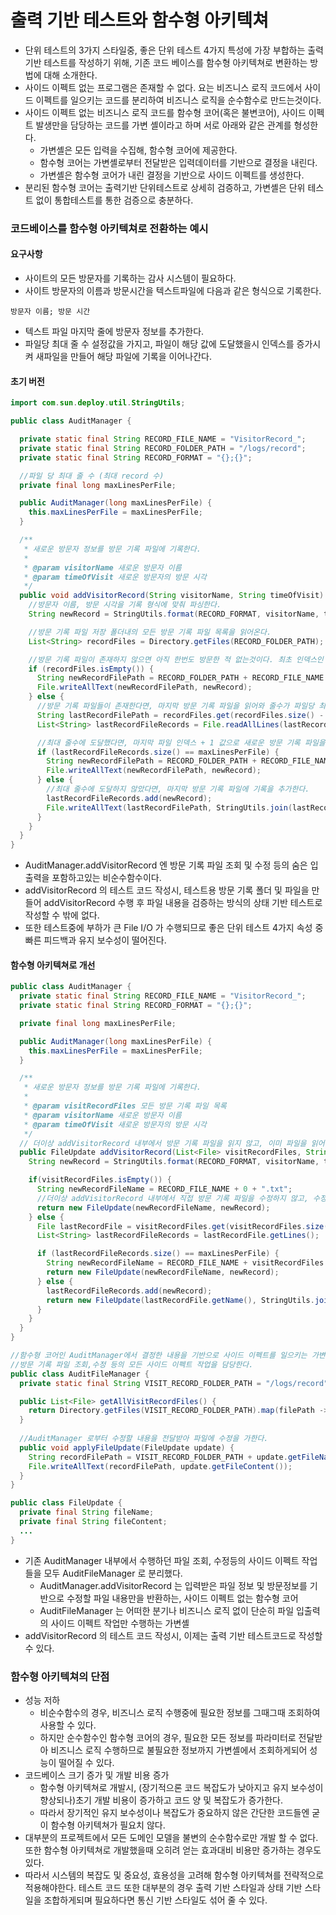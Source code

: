 # 출력 기반 테스트와 함수형 아키텍쳐
* 단위 테스트의 3가지 스타일중, 좋은 단위 테스트 4가지 특성에 가장 부합하는 출력 기반 테스트를 작성하기 위해, 기존 코드 베이스를 함수형 아키텍쳐로 변환하는 방법에 대해 소개한다.
* 사이드 이펙트 없는 프로그램은 존재할 수 없다. 요는 비즈니스 로직 코드에서 사이드 이펙트를 일으키는 코드를 분리하여 비즈니스 로직을 순수함수로 만드는것이다.
* 사이드 이펙트 없는 비즈니스 로직 코드를 함수형 코어(혹은 불변코어), 사이드 이펙트 발생만을 담당하는 코드를 가변 셸이라고 하며 서로 아래와 같은 관계를 형성한다.
  * 가변셸은 모든 입력을 수집해, 함수형 코어에 제공한다.
  * 함수형 코어는 가변셸로부터 전달받은 입력데이터를 기반으로 결정을 내린다.
  * 가변셸은 함수형 코어가 내린 결정을 기반으로 사이드 이펙트를 생성한다.
* 분리된 함수형 코어는 출력기반 단위테스트로 상세히 검증하고, 가변셸은 단위 테스트 없이 통합테스트를 통한 검증으로 충분하다.


### 코드베이스를 함수형 아키텍쳐로 전환하는 예시
#### 요구사항
* 사이트의 모든 방문자를 기록하는 감사 시스템이 필요하다.
* 사이트 방문자의 이름과 방문시간을 텍스트파일에 다음과 같은 형식으로 기록한다.
```
방문자 이름; 방문 시간
```
* 텍스트 파일 마지막 줄에 방문자 정보를 추가한다.
* 파일당 최대 줄 수 설정값을 가지고, 파일이 해당 값에 도달했을시 인덱스를 증가시켜 새파일을 만들어 해당 파일에 기록을 이어나간다.

#### 초기 버전

```java
import com.sun.deploy.util.StringUtils;

public class AuditManager {

  private static final String RECORD_FILE_NAME = "VisitorRecord_";
  private static final String RECORD_FOLDER_PATH = "/logs/record";
  private static final String RECORD_FORMAT = "{};{}";

  //파일 당 최대 줄 수 (최대 record 수)
  private final long maxLinesPerFile;

  public AuditManager(long maxLinesPerFile) {
    this.maxLinesPerFile = maxLinesPerFile;
  }

  /**
   * 새로운 방문자 정보를 방문 기록 파일에 기록한다.
   *
   * @param visitorName 새로운 방문자 이름
   * @param timeOfVisit 새로운 방문자의 방문 시각
   */
  public void addVisitorRecord(String visitorName, String timeOfVisit) {
    //방문자 이름, 방문 시각을 기록 형식에 맞춰 파싱한다.
    String newRecord = StringUtils.format(RECORD_FORMAT, visitorName, timeOfVisit);

    //방문 기록 파일 저장 폴더내의 모든 방문 기록 파일 목록을 읽어온다.
    List<String> recordFiles = Directory.getFiles(RECORD_FOLDER_PATH);

    //방문 기록 파일이 존재하지 않으면 아직 한번도 방문한 적 없는것이다. 최초 인덱스인 0 으로 방문 기록 파일을 만들어 기록한다.
    if (recordFiles.isEmpty()) {
      String newRecordFilePath = RECORD_FOLDER_PATH + RECORD_FILE_NAME + 0 + ".txt";
      File.writeAllText(newRecordFilePath, newRecord);
    } else {
      //방문 기록 파일들이 존재한다면, 마지막 방문 기록 파일을 읽어와 줄수가 파일당 최대 줄수에 도달했는지 확인한다.
      String lastRecordFilePath = recordFiles.get(recordFiles.size() - 1);
      List<String> lastRecordFileRecords = File.readAllLines(lastRecordFilePath);

      //최대 줄수에 도달했다면, 마지막 파일 인덱스 + 1 값으로 새로운 방문 기록 파일을 만들어 기록한다.
      if (lastRecordFileRecords.size() == maxLinesPerFile) {
        String newRecordFilePath = RECORD_FOLDER_PATH + RECORD_FILE_NAME + recordFiles.size() + ".txt";
        File.writeAllText(newRecordFilePath, newRecord);
      } else {
        //최대 줄수에 도달하지 않았다면, 마지막 방문 기록 파일에 기록을 추가한다.
        lastRecordFileRecords.add(newRecord);
        File.writeAllText(lastRecordFilePath, StringUtils.join(lastRecordFileRecords, "\n"));
      }
    }
  }
}
```

* AuditManager.addVisitorRecord 엔 방문 기록 파일 조회 및 수정 등의 숨은 입출력을 포함하고있는 비순수함수이다.
* addVisitorRecord 의 테스트 코드 작성시, 테스트용 방문 기록 폴더 및 파일을 만들어 addVisitorRecord 수행 후 파일 내용을 검증하는 방식의 상태 기반 테스트로 작성할 수 밖에 없다.
* 또한 테스트중에 부하가 큰 File I/O 가 수행되므로 좋은 단위 테스트 4가지 속성 중 빠른 피드백과 유지 보수성이 떨어진다.

#### 함수형 아키텍쳐로 개선
```java
public class AuditManager {
  private static final String RECORD_FILE_NAME = "VisitorRecord_";
  private static final String RECORD_FORMAT = "{};{}";

  private final long maxLinesPerFile;

  public AuditManager(long maxLinesPerFile) {
    this.maxLinesPerFile = maxLinesPerFile;
  }

  /**
   * 새로운 방문자 정보를 방문 기록 파일에 기록한다.
   *
   * @param visitRecordFiles 모든 방문 기록 파일 목록
   * @param visitorName 새로운 방문자 이름
   * @param timeOfVisit 새로운 방문자의 방문 시각
   */
  // 더이상 addVisitorRecord 내부에서 방문 기록 파일을 읽지 않고, 이미 파일을 읽어들인 List<File> 을 파라미터로 받는다 
  public FileUpdate addVisitorRecord(List<File> visitRecordFiles, String visitorName, String timeOfVisit) {
    String newRecord = StringUtils.format(RECORD_FORMAT, visitorName, timeOfVisit);

    if(visitRecordFiles.isEmpty()) {
      String newRecordFileName = RECORD_FILE_NAME + 0 + ".txt";
      //더이상 addVisitorRecord 내부에서 직접 방문 기록 파일을 수정하지 않고, 수정할 내용을 담은 FileUpdate 객체를 반환한다. 
      return new FileUpdate(newRecordFileName, newRecord);
    } else {
      File lastRecordFile = visitRecordFiles.get(visitRecordFiles.size() - 1);
      List<String> lastRecordFileRecords = lastRecordFile.getLines();

      if (lastRecordFileRecords.size() == maxLinesPerFile) {
        String newRecordFileName = RECORD_FILE_NAME + visitRecordFiles.size() + ".txt";
        return new FileUpdate(newRecordFileName, newRecord);
      } else {
        lastRecordFileRecords.add(newRecord);
        return new FileUpdate(lastRecordFile.getName(), StringUtils.join(lastRecordFileRecords, "\n"));
      }
    }
  }
}

//함수형 코어인 AuditManager에서 결정한 내용을 기반으로 사이드 이펙트를 일으키는 가변셸 클래스를 추가한다.
//방문 기록 파일 조회,수정 등의 모든 사이드 이펙트 작업을 담당한다.
public class AuditFileManager {
  private static final String VISIT_RECORD_FOLDER_PATH = "/logs/record";

  public List<File> getAllVisitRecordFiles() {
    return Directory.getFiles(VISIT_RECORD_FOLDER_PATH).map(filePath -> File.readAllLines(filePath)).collect(Collectors.toList());
  }
  
  //AuditManager 로부터 수정할 내용을 전달받아 파일에 수정을 가한다.
  public void applyFileUpdate(FileUpdate update) {
    String recordFilePath = VISIT_RECORD_FOLDER_PATH + update.getFileName();
    File.writeAllText(recordFilePath, update.getFileContent());
  }
}

public class FileUpdate {
  private final String fileName;
  private final String fileContent;
  ...
}
```
* 기존 AuditManager 내부에서 수행하던 파일 조회, 수정등의 사이드 이펙트 작업들을 모두 AuditFileManager 로 분리했다.
  * AuditManager.addVisitorRecord 는 입력받은 파일 정보 및 방문정보를 기반으로 수정할 파일 내용만을 반환하는, 사이드 이펙트 없는 함수형 코어
  * AuditFileManager 는 어떠한 분기나 비즈니스 로직 없이 단순히 파일 입출력의 사이드 이펙트 작업만 수행하는 가변셸
* addVisitorRecord 의 테스트 코드 작성시, 이제는 출력 기반 테스트코드로 작성할 수 있다.

### 함수형 아키텍쳐의 단점
* 성능 저하
  * 비순수함수의 경우, 비즈니스 로직 수행중에 필요한 정보를 그때그때 조회하여 사용할 수 있다.
  * 하지만 순수함수인 함수형 코어의 경우, 필요한 모든 정보를 파라미터로 전달받아 비즈니스 로직 수행하므로 불필요한 정보까지 가변셸에서 조회하게되어 성능이 떨어질 수 있다. 
* 코드베이스 크기 증가 및 개발 비용 증가
  * 함수형 아키텍쳐로 개발시, (장기적으론 코드 복잡도가 낮아지고 유지 보수성이 향상되나)초기 개발 비용이 증가하고 코드 양 및 복잡도가 증가한다.
  * 따라서 장기적인 유지 보수성이나 복잡도가 중요하지 않은 간단한 코드들엔 굳이 함수형 아키텍쳐가 필요치 않다. 
* 대부분의 프로젝트에서 모든 도메인 모델을 불변의 순수함수로만 개발 할 수 없다. 또한 함수형 아키텍쳐로 개발했을때 오히려 얻는 효과대비 비용만 증가하는 경우도 있다. 
* 따라서 시스템의 복잡도 및 중요성, 효용성을 고려해 함수형 아키텍쳐를 전략적으로 적용해야한다. 테스트 코드 또한 대부분의 경우 출력 기반 스타일과 상태 기반 스타일을 조합하게되며 필요하다면 통신 기반 스타일도 섞어 줄 수 있다. 